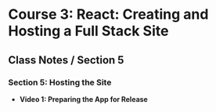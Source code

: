 # Course 3: React: Creating and Hosting a Full Stack Site
## Class Notes / Section 5

### Section 5: Hosting the Site
- __Video 1: Preparing the App for Release__
